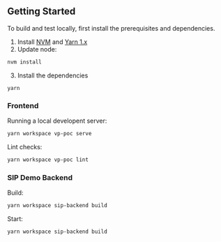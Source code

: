 ## Getting Started

To build and test locally, first install the prerequisites and dependencies.

1. Install [NVM](https://github.com/nvm-sh/nvm#installing-and-updating) and [Yarn 1.x](https://yarnpkg.com/)
2. Update node:

```sh
nvm install
```

3. Install the dependencies

```
yarn
```

### Frontend

Running a local developent server:

```sh
yarn workspace vp-poc serve
```

Lint checks:

```sh
yarn workspace vp-poc lint
```

### SIP Demo Backend

Build:

```sh
yarn workspace sip-backend build
```

Start:

```sh
yarn workspace sip-backend build
```
